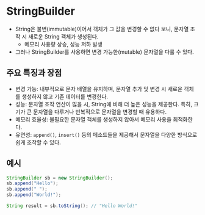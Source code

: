# StringBuilder
- String은 불변(immutable)이어서 객체가 그 값을 변경할 수 없다 보니, 문자열 조작 시 새로운 String 객체가 생성된다.
	- 메모리 사용량 상승, 성능 저하 발생
- 그러나 StringBuilder를 사용하면 변경 가능한(mutable) 문자열을 다룰 수 있다.

## 주요 특징과 장점
- 변경 가능: 내부적으로 문자 배열을 유지하며, 문자열 추가 및 변경 시 새로운 객체를 생성하지 않고 기존 데이터를 변경한다.
- 성능: 문자열 조작 연산이 많을 시, String에 비해 더 높은 성능을 제공한다. 특히, 크기가 큰 문자열을 다루거나 반복적으로 문자열을 변경할 때 유용하다.
- 메모리 효율성: 불필요한 문자열 객체를 생성하지 않아서 메모리 사용을 최적화한다.
- 유연성: `append()`, `insert()` 등의 메소드들을 제공해서 문자열을 다양한 방식으로 쉽게 조작할 수 있다.

## 예시
```java
StringBuilder sb = new StringBuilder();
sb.append("Hello");
sb.append(" ");
sb.append("World!");

String result = sb.toString(); // "Hello World!"
```